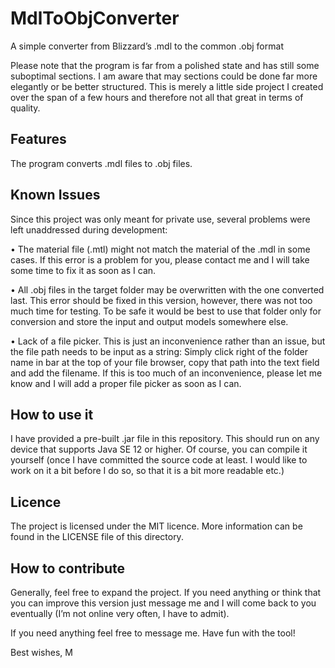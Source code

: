 # MdlToObjConverter
A simple converter from Blizzard’s .mdl to the common .obj format

Please note that the program is far from a polished state and has still some suboptimal sections. 
I am aware that may sections could be done far more elegantly or be better structured. This is merely a little side project I created over the span of a few hours and therefore not all that great in terms of quality.

## Features
The program converts .mdl files to .obj files.

## Known Issues
Since this project was only meant for private use, several problems were left unaddressed during development:

•	The material file (.mtl) might not match the material of the .mdl in some cases. If this error is a problem for you, please contact me and I will take some time to fix it as soon as I can. 

•	All .obj files in the target folder may be overwritten with the one converted last. This error should be fixed in this version, however, there was not too much time for testing. To be safe it would be best to use that folder only for conversion and store the input and output models somewhere else.

•	Lack of a file picker. This is just an inconvenience rather than an issue, but the file path needs to be input as a string: Simply click right of the folder name in bar at the top of your file browser, copy that path into the text field and add the filename. If this is too much of an inconvenience, please let me know and I will add a proper file picker as soon as I can.

## How to use it
I have provided a pre-built .jar file in this repository. This should run on any device that supports Java SE 12 or higher. Of course, you can compile it yourself (once I have committed the source code at least. I would like to work on it a bit before I do so, so that it is a bit more readable etc.)

## Licence
The project is licensed under the MIT licence. More information can be found in the LICENSE file of this directory. 

## How to contribute
Generally, feel free to expand the project. If you need anything or think that you can improve this version just message me and I will come back to you eventually (I’m not online very often, I have to admit). 

If you need anything feel free to message me.
Have fun with the tool!

Best wishes,
M
